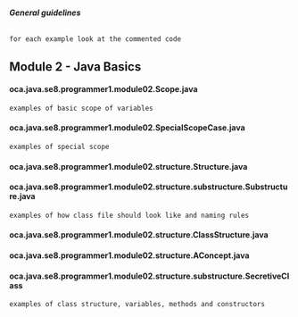 ###### **General guidelines**
    for each example look at the commented code
    
## **Module 2 - Java Basics**

#### **oca.java.se8.programmer1.module02.Scope.java**
    examples of basic scope of variables
#### **oca.java.se8.programmer1.module02.SpecialScopeCase.java**
    examples of special scope
#### **oca.java.se8.programmer1.module02.structure.Structure.java**
#### **oca.java.se8.programmer1.module02.structure.substructure.Substructure.java**
    examples of how class file should look like and naming rules
#### **oca.java.se8.programmer1.module02.structure.ClassStructure.java**
#### **oca.java.se8.programmer1.module02.structure.AConcept.java**
#### **oca.java.se8.programmer1.module02.structure.substructure.SecretiveClass**
    examples of class structure, variables, methods and constructors